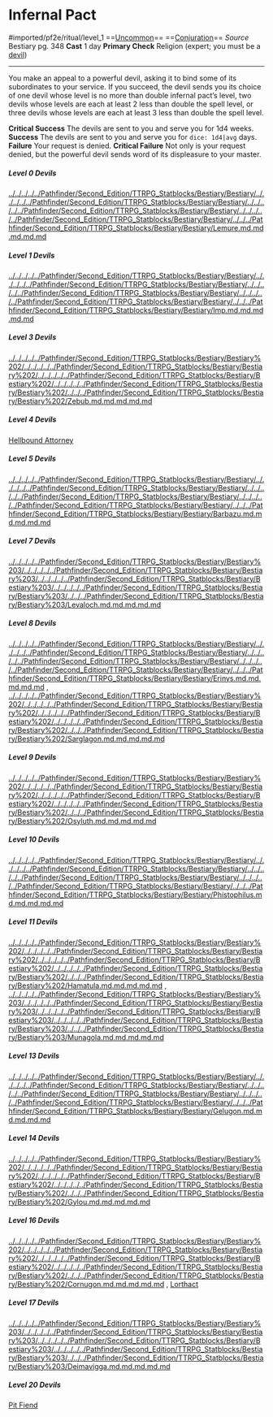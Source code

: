 # Infernal Pact
#imported/pf2e/ritual/level_1
==[Uncommon](uncommon.md)== ==[Conjuration](conjuration.md)==
*Source* Bestiary pg. 348
**Cast** 1 day
**Primary Check** Religion (expert; you must be a [devil](devil.md))

---
You make an appeal to a powerful devil, asking it to bind some of its subordinates to your service. If you succeed, the devil sends you its choice of one devil whose level is no more than double infernal pact’s level, two devils whose levels are each at least 2 less than double the spell level, or three devils whose levels are each at least 3 less than double the spell level.

**Critical Success** The devils are sent to you and serve you for 1d4 weeks.
**Success** The devils are sent to you and serve you for `dice: 1d4|avg` days.
**Failure** Your request is denied.
**Critical Failure** Not only is your request denied, but the powerful devil sends word of its displeasure to your master.

##### Level 0 Devils
[../../../../../Pathfinder/Second_Edition/TTRPG_Statblocks/Bestiary/Bestiary/../../../../../Pathfinder/Second_Edition/TTRPG_Statblocks/Bestiary/Bestiary/../../../../../Pathfinder/Second_Edition/TTRPG_Statblocks/Bestiary/Bestiary/../../../../../Pathfinder/Second_Edition/TTRPG_Statblocks/Bestiary/Bestiary/../../../Pathfinder/Second_Edition/TTRPG_Statblocks/Bestiary/Bestiary/Lemure.md.md.md.md.md](../../../ttrpg-fantasy-statblocks/Bestiary/Bestiary/Lemure.md) 
##### Level 1 Devils
[../../../../../Pathfinder/Second_Edition/TTRPG_Statblocks/Bestiary/Bestiary/../../../../../Pathfinder/Second_Edition/TTRPG_Statblocks/Bestiary/Bestiary/../../../../../Pathfinder/Second_Edition/TTRPG_Statblocks/Bestiary/Bestiary/../../../../../Pathfinder/Second_Edition/TTRPG_Statblocks/Bestiary/Bestiary/../../../Pathfinder/Second_Edition/TTRPG_Statblocks/Bestiary/Bestiary/Imp.md.md.md.md.md](../../../ttrpg-fantasy-statblocks/Bestiary/Bestiary/Imp.md) 
##### Level 3 Devils
[../../../../../Pathfinder/Second_Edition/TTRPG_Statblocks/Bestiary/Bestiary%202/../../../../../Pathfinder/Second_Edition/TTRPG_Statblocks/Bestiary/Bestiary%202/../../../../../Pathfinder/Second_Edition/TTRPG_Statblocks/Bestiary/Bestiary%202/../../../../../Pathfinder/Second_Edition/TTRPG_Statblocks/Bestiary/Bestiary%202/../../../Pathfinder/Second_Edition/TTRPG_Statblocks/Bestiary/Bestiary%202/Zebub.md.md.md.md.md](../../../ttrpg-fantasy-statblocks/Bestiary/Bestiary%202/Zebub.md) 
##### Level 4 Devils
[Hellbound Attorney](Hellbound%20Attorney) 
##### Level 5 Devils
[../../../../../Pathfinder/Second_Edition/TTRPG_Statblocks/Bestiary/Bestiary/../../../../../Pathfinder/Second_Edition/TTRPG_Statblocks/Bestiary/Bestiary/../../../../../Pathfinder/Second_Edition/TTRPG_Statblocks/Bestiary/Bestiary/../../../../../Pathfinder/Second_Edition/TTRPG_Statblocks/Bestiary/Bestiary/../../../Pathfinder/Second_Edition/TTRPG_Statblocks/Bestiary/Bestiary/Barbazu.md.md.md.md.md](../../../ttrpg-fantasy-statblocks/Bestiary/Bestiary/Barbazu.md) 
##### Level 7 Devils
[../../../../../Pathfinder/Second_Edition/TTRPG_Statblocks/Bestiary/Bestiary%203/../../../../../Pathfinder/Second_Edition/TTRPG_Statblocks/Bestiary/Bestiary%203/../../../../../Pathfinder/Second_Edition/TTRPG_Statblocks/Bestiary/Bestiary%203/../../../../../Pathfinder/Second_Edition/TTRPG_Statblocks/Bestiary/Bestiary%203/../../../Pathfinder/Second_Edition/TTRPG_Statblocks/Bestiary/Bestiary%203/Levaloch.md.md.md.md.md](../../../ttrpg-fantasy-statblocks/Bestiary/Bestiary%203/Levaloch.md) 
##### Level 8 Devils
[../../../../../Pathfinder/Second_Edition/TTRPG_Statblocks/Bestiary/Bestiary/../../../../../Pathfinder/Second_Edition/TTRPG_Statblocks/Bestiary/Bestiary/../../../../../Pathfinder/Second_Edition/TTRPG_Statblocks/Bestiary/Bestiary/../../../../../Pathfinder/Second_Edition/TTRPG_Statblocks/Bestiary/Bestiary/../../../Pathfinder/Second_Edition/TTRPG_Statblocks/Bestiary/Bestiary/Erinys.md.md.md.md.md](../../../ttrpg-fantasy-statblocks/Bestiary/Bestiary/Erinys.md) , [../../../../../Pathfinder/Second_Edition/TTRPG_Statblocks/Bestiary/Bestiary%202/../../../../../Pathfinder/Second_Edition/TTRPG_Statblocks/Bestiary/Bestiary%202/../../../../../Pathfinder/Second_Edition/TTRPG_Statblocks/Bestiary/Bestiary%202/../../../../../Pathfinder/Second_Edition/TTRPG_Statblocks/Bestiary/Bestiary%202/../../../Pathfinder/Second_Edition/TTRPG_Statblocks/Bestiary/Bestiary%202/Sarglagon.md.md.md.md.md](../../../ttrpg-fantasy-statblocks/Bestiary/Bestiary%202/Sarglagon.md) 
##### Level 9 Devils
[../../../../../Pathfinder/Second_Edition/TTRPG_Statblocks/Bestiary/Bestiary%202/../../../../../Pathfinder/Second_Edition/TTRPG_Statblocks/Bestiary/Bestiary%202/../../../../../Pathfinder/Second_Edition/TTRPG_Statblocks/Bestiary/Bestiary%202/../../../../../Pathfinder/Second_Edition/TTRPG_Statblocks/Bestiary/Bestiary%202/../../../Pathfinder/Second_Edition/TTRPG_Statblocks/Bestiary/Bestiary%202/Osyluth.md.md.md.md.md](../../../ttrpg-fantasy-statblocks/Bestiary/Bestiary%202/Osyluth.md) 
##### Level 10 Devils
[../../../../../Pathfinder/Second_Edition/TTRPG_Statblocks/Bestiary/Bestiary/../../../../../Pathfinder/Second_Edition/TTRPG_Statblocks/Bestiary/Bestiary/../../../../../Pathfinder/Second_Edition/TTRPG_Statblocks/Bestiary/Bestiary/../../../../../Pathfinder/Second_Edition/TTRPG_Statblocks/Bestiary/Bestiary/../../../Pathfinder/Second_Edition/TTRPG_Statblocks/Bestiary/Bestiary/Phistophilus.md.md.md.md.md](../../../ttrpg-fantasy-statblocks/Bestiary/Bestiary/Phistophilus.md) 
##### Level 11 Devils
[../../../../../Pathfinder/Second_Edition/TTRPG_Statblocks/Bestiary/Bestiary%202/../../../../../Pathfinder/Second_Edition/TTRPG_Statblocks/Bestiary/Bestiary%202/../../../../../Pathfinder/Second_Edition/TTRPG_Statblocks/Bestiary/Bestiary%202/../../../../../Pathfinder/Second_Edition/TTRPG_Statblocks/Bestiary/Bestiary%202/../../../Pathfinder/Second_Edition/TTRPG_Statblocks/Bestiary/Bestiary%202/Hamatula.md.md.md.md.md](../../../ttrpg-fantasy-statblocks/Bestiary/Bestiary%202/Hamatula.md) , [../../../../../Pathfinder/Second_Edition/TTRPG_Statblocks/Bestiary/Bestiary%203/../../../../../Pathfinder/Second_Edition/TTRPG_Statblocks/Bestiary/Bestiary%203/../../../../../Pathfinder/Second_Edition/TTRPG_Statblocks/Bestiary/Bestiary%203/../../../../../Pathfinder/Second_Edition/TTRPG_Statblocks/Bestiary/Bestiary%203/../../../Pathfinder/Second_Edition/TTRPG_Statblocks/Bestiary/Bestiary%203/Munagola.md.md.md.md.md](../../../ttrpg-fantasy-statblocks/Bestiary/Bestiary%203/Munagola.md) 
##### Level 13 Devils
[../../../../../Pathfinder/Second_Edition/TTRPG_Statblocks/Bestiary/Bestiary/../../../../../Pathfinder/Second_Edition/TTRPG_Statblocks/Bestiary/Bestiary/../../../../../Pathfinder/Second_Edition/TTRPG_Statblocks/Bestiary/Bestiary/../../../../../Pathfinder/Second_Edition/TTRPG_Statblocks/Bestiary/Bestiary/../../../Pathfinder/Second_Edition/TTRPG_Statblocks/Bestiary/Bestiary/Gelugon.md.md.md.md.md](../../../ttrpg-fantasy-statblocks/Bestiary/Bestiary/Gelugon.md) 
##### Level 14 Devils
[../../../../../Pathfinder/Second_Edition/TTRPG_Statblocks/Bestiary/Bestiary%202/../../../../../Pathfinder/Second_Edition/TTRPG_Statblocks/Bestiary/Bestiary%202/../../../../../Pathfinder/Second_Edition/TTRPG_Statblocks/Bestiary/Bestiary%202/../../../../../Pathfinder/Second_Edition/TTRPG_Statblocks/Bestiary/Bestiary%202/../../../Pathfinder/Second_Edition/TTRPG_Statblocks/Bestiary/Bestiary%202/Gylou.md.md.md.md.md](../../../ttrpg-fantasy-statblocks/Bestiary/Bestiary%202/Gylou.md) 
##### Level 16 Devils
[../../../../../Pathfinder/Second_Edition/TTRPG_Statblocks/Bestiary/Bestiary%202/../../../../../Pathfinder/Second_Edition/TTRPG_Statblocks/Bestiary/Bestiary%202/../../../../../Pathfinder/Second_Edition/TTRPG_Statblocks/Bestiary/Bestiary%202/../../../../../Pathfinder/Second_Edition/TTRPG_Statblocks/Bestiary/Bestiary%202/../../../Pathfinder/Second_Edition/TTRPG_Statblocks/Bestiary/Bestiary%202/Cornugon.md.md.md.md.md](../../../ttrpg-fantasy-statblocks/Bestiary/Bestiary%202/Cornugon.md) , [Lorthact](Lorthact) 
##### Level 17 Devils
[../../../../../Pathfinder/Second_Edition/TTRPG_Statblocks/Bestiary/Bestiary%203/../../../../../Pathfinder/Second_Edition/TTRPG_Statblocks/Bestiary/Bestiary%203/../../../../../Pathfinder/Second_Edition/TTRPG_Statblocks/Bestiary/Bestiary%203/../../../../../Pathfinder/Second_Edition/TTRPG_Statblocks/Bestiary/Bestiary%203/../../../Pathfinder/Second_Edition/TTRPG_Statblocks/Bestiary/Bestiary%203/Deimavigga.md.md.md.md.md](../../../ttrpg-fantasy-statblocks/Bestiary/Bestiary%203/Deimavigga.md) 
##### Level 20 Devils
[Pit Fiend](Pit%20Fiend)